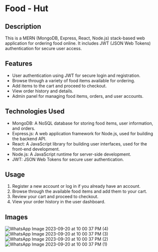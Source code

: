 # Food - Hut

## Description

This is a MERN (MongoDB, Express, React, Node.js) stack-based web application for ordering food online. It includes JWT (JSON Web Tokens) authentication for secure user access.

## Features

- User authentication using JWT for secure login and registration.
- Browse through a variety of food items available for ordering.
- Add items to the cart and proceed to checkout.
- View order history and details.
- Admin panel for managing food items, orders, and user accounts.

## Technologies Used

- MongoDB: A NoSQL database for storing food items, user information, and orders.
- Express.js: A web application framework for Node.js, used for building the backend API.
- React: A JavaScript library for building user interfaces, used for the front-end development.
- Node.js: A JavaScript runtime for server-side development.
- JWT: JSON Web Tokens for secure user authentication.


## Usage


1. Register a new account or log in if you already have an account.
2. Browse through the available food items and add them to your cart.
3. Review your cart and proceed to checkout.
4. View your order history in the user dashboard.

## Images
![WhatsApp Image 2023-09-20 at 10 00 37 PM (4)](https://github.com/Dcoder10M/Seven-Spices/assets/84701974/f5a8995c-81c2-47ba-9d15-266a474a2a71)
![WhatsApp Image 2023-09-20 at 10 00 37 PM (3)](https://github.com/Dcoder10M/Seven-Spices/assets/84701974/fd962b03-c5ed-4949-8c71-b70b4a94c955)
![WhatsApp Image 2023-09-20 at 10 00 37 PM (2)](https://github.com/Dcoder10M/Seven-Spices/assets/84701974/573f922a-eb74-4f2a-b38f-602e54b1453a)
![WhatsApp Image 2023-09-20 at 10 00 37 PM (1)](https://github.com/Dcoder10M/Seven-Spices/assets/84701974/5c16fbef-7c63-496d-9b51-647ed91c901d)
